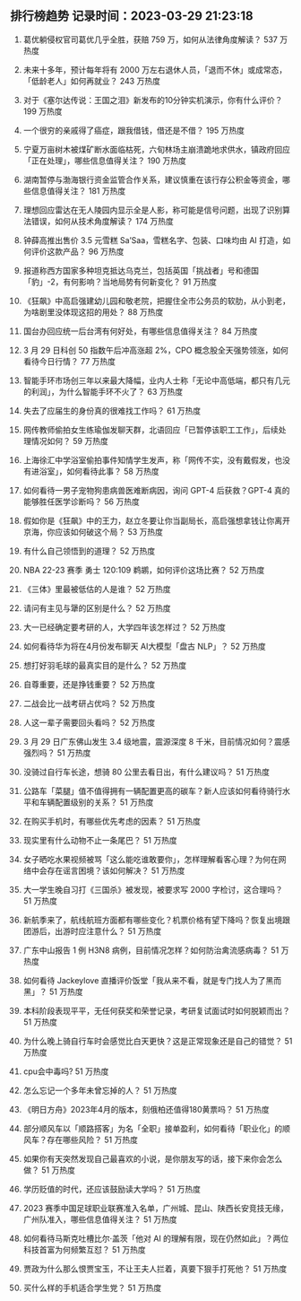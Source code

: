 
## 排行榜趋势 记录时间：2023-03-29 21:23:18
  
  1. 葛优躺侵权官司葛优几乎全胜，获赔 759 万，如何从法律角度解读？ 537 万热度
    
  2. 未来十多年，预计每年将有 2000 万左右退休人员，「退而不休」或成常态，「低龄老人」如何再就业？ 243 万热度
    
  3. 对于《塞尔达传说：王国之泪》新发布的10分钟实机演示，你有什么评价？ 199 万热度
    
  4. 一个很穷的亲戚得了癌症，跟我借钱，借还是不借？ 195 万热度
    
  5. 宁夏万亩树木被煤矿断水面临枯死，六旬林场主崩溃跪地求供水，镇政府回应「正在处理」，哪些信息值得关注？ 190 万热度
    
  6. 湖南暂停与渤海银行资金监管合作关系，建议慎重在该行存公积金等资金，哪些信息值得关注？ 181 万热度
    
  7. 理想回应雷达在无人陵园内显示全是人影，称可能是信号问题，出现了识别算法错误，如何从技术角度解读？ 174 万热度
    
  8. 钟薛高推出售价 3.5 元雪糕 Sa’Saa，雪糕名字、包装、口味均由 AI 打造，如何评价这款产品？ 96 万热度
    
  9. 报道称西方国家多种坦克抵达乌克兰，包括英国「挑战者」号和德国「豹」-2，有何影响？当地局势有何新变化？ 91 万热度
    
  10. 《狂飙》中高启强建幼儿园和敬老院，把握住全市公务员的软肋，从小到老，为啥剧里没体现这招的用处？ 88 万热度
    
  11. 国台办回应统一后台湾有何好处，有哪些信息值得关注？ 84 万热度
    
  12. 3 月 29 日科创 50 指数午后冲高涨超 2%，CPO 概念股全天强势领涨，如何看待今日行情？ 77 万热度
    
  13. 智能手环市场创三年以来最大降幅，业内人士称「无论中高低端，都只有几元的利润」，为什么智能手环不火了？ 63 万热度
    
  14. 失去了应届生的身份真的很难找工作吗？ 61 万热度
    
  15. 网传教师偷拍女生练瑜伽发聊天群，北语回应「已暂停该职工工作」，后续处理情况如何？ 59 万热度
    
  16. 上海徐汇中学浴室偷拍事件知情学生发声，称「网传不实，没有戴假发，也没有进浴室」，如何看待此事？ 58 万热度
    
  17. 如何看待一男子宠物狗患病兽医难断病因，询问 GPT-4 后获救？GPT-4 真的能够胜任医学诊断吗？ 56 万热度
    
  18. 假如你是《狂飙》中的王力，赵立冬要让你当副局长，高启强想拿钱让你离开京海，你应该如何破这个局？ 53 万热度
    
  19. 有什么自己领悟到的道理？ 52 万热度
    
  20. NBA 22-23 赛季 勇士 120:109 鹈鹕，如何评价这场比赛？ 52 万热度
    
  21. 《三体》里最被低估的人是谁？ 52 万热度
    
  22. 请问有主见与犟的区别是什么？ 52 万热度
    
  23. 大一已经确定要考研的人，大学四年该怎样过？ 52 万热度
    
  24. 如何看待华为将在4月份发布聊天 AI大模型「盘古 NLP」？ 52 万热度
    
  25. 想打好羽毛球的最真实目的是什么？ 52 万热度
    
  26. 自尊重要，还是挣钱重要？ 52 万热度
    
  27. 二战会比一战考研占优吗？ 52 万热度
    
  28. 人这一辈子需要回头看吗？ 52 万热度
    
  29. 3 月 29 日广东佛山发生 3.4 级地震，震源深度 8 千米，目前情况如何？震感强烈吗？ 51 万热度
    
  30. 没骑过自行车长途，想骑 80 公里去看日出，有什么建议吗？ 51 万热度
    
  31. 公路车「菜腿」值不值得拥有一辆配置更高的碳车？新人应该如何看待骑行水平和车辆配置级别的关系？ 51 万热度
    
  32. 在购买手机时，有哪些优先考虑的因素？ 51 万热度
    
  33. 现实里有什么动物不止一条尾巴？ 51 万热度
    
  34. 女子晒吃水果视频被骂「这么能吃谁敢要你」，怎样理解看客心理？为何在网络中会存在谣言困境？该如何解决？ 51 万热度
    
  35. 大一学生晚自习打《三国杀》被发现，被要求写 2000 字检讨，这合理吗？ 51 万热度
    
  36. 新航季来了，航线航班方面都有哪些变化？机票价格有望下降吗？恢复出境跟团游后，出游时应注意什么？ 51 万热度
    
  37. 广东中山报告 1 例 H3N8 病例，目前情况怎样？如何防治禽流感病毒？ 51 万热度
    
  38. 如何看待 Jackeylove 直播评价饭堂「我从来不看，就是专门找人为了黑而黑」？ 51 万热度
    
  39. 本科阶段表现平平，无任何获奖和荣誉记录，考研复试面试时如何脱颖而出？ 51 万热度
    
  40. 为什么晚上骑自行车时会感觉比白天更快？这是正常现象还是自己的错觉？ 51 万热度
    
  41. cpu会中毒吗? 51 万热度
    
  42. 怎么忘记一个多年未曾忘掉的人？ 51 万热度
    
  43. 《明日方舟》2023年4月的版本，刻俄柏还值得180黄票吗？ 51 万热度
    
  44. 部分顺风车以「顺路搭客」为名「全职」接单盈利，如何看待「职业化」的顺风车？存在哪些风险？ 51 万热度
    
  45. 如果你有天突然发现自己最喜欢的小说，是你朋友写的话，接下来你会怎么做？ 51 万热度
    
  46. 学历贬值的时代，还应该鼓励读大学吗？ 51 万热度
    
  47. 2023 赛季中国足球职业联赛准入名单，广州城、昆山、陕西长安竞技无缘，广州队准入，哪些信息值得关注？ 51 万热度
    
  48. 如何看待马斯克吐槽比尔·盖茨「他对 AI 的理解有限，现在仍然如此」？两位科技首富为何频繁互怼？ 51 万热度
    
  49. 贾政为什么那么恨贾宝玉，不让王夫人拦着，真要下狠手打死他？ 51 万热度
    
  50. 买什么样的手机适合学生党？ 51 万热度
    